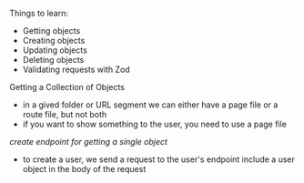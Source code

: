 Things to learn:

- Getting objects
- Creating objects
- Updating objects
- Deleting objects
- Validating requests with Zod

Getting a Collection of Objects

- in a gived folder or URL segment we can either have a page file or a route file, but not both
- if you want to show something to the user, you need to use a page file

_create endpoint for getting a single object_

- to create a user, we send a request to the user's endpoint include a user object in the body of the request
